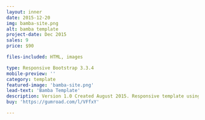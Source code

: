 ```yaml
---
layout: inner
date: 2015-12-20
img: bamba-site.png
alt: bamba template
project-date: Dec 2015
sales: 9
price: $90

files-included: HTML, images

type: Responsive Bootstrap 3.3.4
mobile-preview: ''
category: template
featured-image: 'bamba-site.png'
lead-text: 'Bamba Template'
description: Version 1.0 Created August 2015. Responsive template using Bootstrap. 
buy: 'https://gumroad.com/l/VFfxY'

---
```


